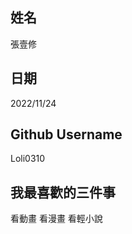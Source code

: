 姓名
----
張壹修

日期
----
2022/11/24

Github Username
---------------
Loli0310

我最喜歡的三件事
---------------

看動畫 看漫畫 看輕小說